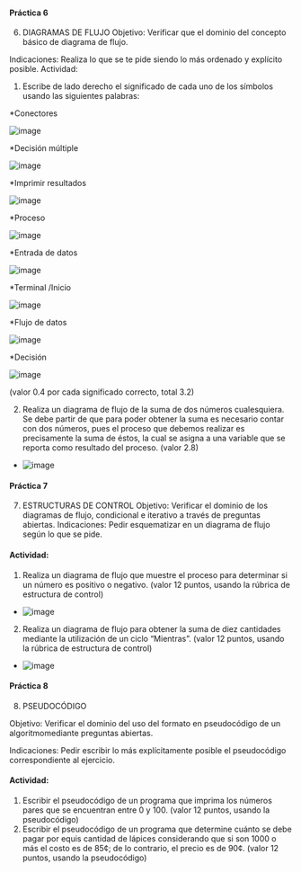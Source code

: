 #### Práctica 6
6. DIAGRAMAS DE FLUJO
Objetivo: Verificar que el dominio del concepto básico de diagrama de flujo.

Indicaciones: Realiza lo que se te pide siendo lo más ordenado y explícito posible.
Actividad:

  1. Escribe de lado derecho el significado de cada uno de los símbolos usando las
  siguientes palabras: 
  
  *Conectores
  
  ![image](https://user-images.githubusercontent.com/103280092/166009787-7b7701ba-bf46-43d5-a832-2e2a95362709.png)

    
  *Decisión múltiple
  
  ![image](https://user-images.githubusercontent.com/103280092/166009688-25d03068-fbc7-4ff8-9910-68ba17e598d8.png)

  
  *Imprimir resultados
  
  ![image](https://user-images.githubusercontent.com/103280092/166009650-00095904-52f9-44b5-9b12-d0ba04644021.png)

  
  *Proceso
  
  ![image](https://user-images.githubusercontent.com/103280092/166009566-00af8420-fb1e-4ca4-916d-d5ffd88810cb.png)

  
  *Entrada de datos
  
  ![image](https://user-images.githubusercontent.com/103280092/166009435-a9ccc9b2-ef2d-40b9-b8d7-7806253ebf32.png)

  
  *Terminal /Inicio
  
  ![image](https://user-images.githubusercontent.com/103280092/166009354-c2f673a4-317d-466d-bfbf-fd2b4b7abfef.png)

  
  *Flujo de datos
  
  ![image](https://user-images.githubusercontent.com/103280092/166009869-27c6a641-308a-44c9-95b7-b8c93cfacdfd.png)

  
  *Decisión

  ![image](https://user-images.githubusercontent.com/103280092/166009741-6e3355d8-d7cb-4c8a-9e57-daf0161ba7fb.png)

  
  (valor 0.4 por cada significado correcto, total 3.2)
  
2. Realiza un diagrama de flujo de la suma de dos números cualesquiera. Se debe partir de que para poder obtener la suma es necesario contar con dos números, pues el proceso que debemos realizar es precisamente la suma de éstos, la cual se asigna a una variable que se reporta como resultado del proceso. (valor 2.8)

* ![image](https://user-images.githubusercontent.com/103280092/166064023-e1f8a394-df88-42c7-969c-72699336b83d.png)

    
           
 #### Práctica 7
7. ESTRUCTURAS DE CONTROL
Objetivo: Verificar el dominio de los diagramas de flujo, condicional e iterativo a través de preguntas abiertas.
Indicaciones: Pedir esquematizar en un diagrama de flujo según lo que se pide.
#### Actividad:
  1. Realiza un diagrama de flujo que muestre el proceso para determinar si un número es positivo   o negativo. (valor 12 puntos, usando la rúbrica de estructura de control)

* ![image](https://user-images.githubusercontent.com/103280092/166054457-bc701a11-4007-4dc6-a61c-71e5767f67c4.png)
  
2. Realiza un diagrama de flujo para obtener la suma de diez cantidades mediante la utilización de un ciclo “Mientras”. (valor 12 puntos, usando la rúbrica de estructura de
control)

* ![image](https://user-images.githubusercontent.com/103280092/166062621-f401e400-4603-413b-b67e-c8336dba9057.png)

#### Práctica 8
8. PSEUDOCÓDIGO

Objetivo: Verificar el dominio del uso del formato en pseudocódigo de un algoritmomediante preguntas abiertas.

Indicaciones: Pedir escribir lo más explícitamente posible el pseudocódigo correspondiente al ejercicio.

#### Actividad:

  1. Escribir el pseudocódigo de un programa que imprima los números pares que se encuentran entre 0 y 100. (valor 12 puntos, usando la pseudocódigo)
  2. Escribir el pseudocódigo de un programa que determine cuánto se debe pagar por equis cantidad de lápices considerando que si son 1000 o más el costo es de 85¢; de lo
contrario, el precio es de 90¢. (valor 12 puntos, usando la pseudocódigo)
